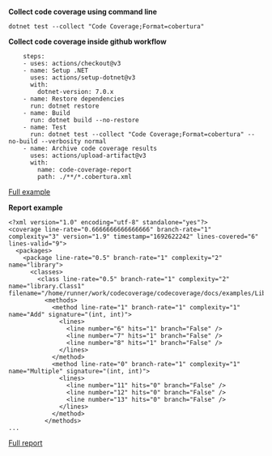 **Collect code coverage using command line**

```shell
dotnet test --collect "Code Coverage;Format=cobertura"
```

**Collect code coverage inside github workflow**

```shell
    steps:
    - uses: actions/checkout@v3
    - name: Setup .NET
      uses: actions/setup-dotnet@v3
      with:
        dotnet-version: 7.0.x
    - name: Restore dependencies
      run: dotnet restore
    - name: Build
      run: dotnet build --no-restore
    - name: Test
      run: dotnet test --collect "Code Coverage;Format=cobertura" --no-build --verbosity normal
    - name: Archive code coverage results
      uses: actions/upload-artifact@v3
      with:
        name: code-coverage-report
        path: ./**/*.cobertura.xml
```

[Full example](https://github.com/microsoft/codecoverage/blob/main/.github/workflows/LibraryTests.yml)

**Report example**

```shell
<?xml version="1.0" encoding="utf-8" standalone="yes"?>
<coverage line-rate="0.6666666666666666" branch-rate="1" complexity="3" version="1.9" timestamp="1692622242" lines-covered="6" lines-valid="9">
  <packages>
    <package line-rate="0.5" branch-rate="1" complexity="2" name="library">
      <classes>
        <class line-rate="0.5" branch-rate="1" complexity="2" name="library.Class1" filename="/home/runner/work/codecoverage/codecoverage/docs/examples/LibraryTests/library/Class1.cs">
          <methods>
            <method line-rate="1" branch-rate="1" complexity="1" name="Add" signature="(int, int)">
              <lines>
                <line number="6" hits="1" branch="False" />
                <line number="7" hits="1" branch="False" />
                <line number="8" hits="1" branch="False" />
              </lines>
            </method>
            <method line-rate="0" branch-rate="1" complexity="1" name="Multiple" signature="(int, int)">
              <lines>
                <line number="11" hits="0" branch="False" />
                <line number="12" hits="0" branch="False" />
                <line number="13" hits="0" branch="False" />
              </lines>
            </method>
          </methods>
...
```

[Full report](https://github.com/microsoft/codecoverage/blob/main/docs/examples/LibraryTests/example.report.cobertura.xml)